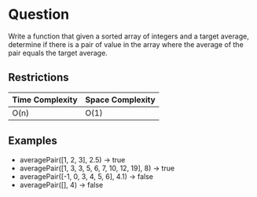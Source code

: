 # Question

Write a function that given a sorted array of integers and a target average, determine if there is a pair of value in the array where the average of the pair equals the target average.

## Restrictions

Time Complexity | Space Complexity
--- | ---
O(n) | O(1)

## Examples

* averagePair([1, 2, 3], 2.5) -> true
* averagePair([1, 3, 3, 5, 6, 7, 10, 12, 19], 8) -> true
* averagePair([-1, 0, 3, 4, 5, 6], 4.1) -> false
* averagePair([], 4) -> false
